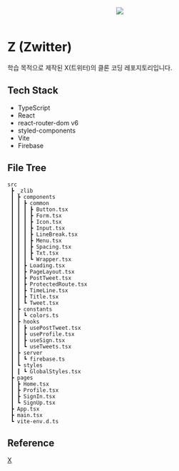 <div align='center'>
 <img src='https://github.com/hyeonpearl/z/assets/100837398/c181a2c5-441c-4267-8c3c-0767787963fa' />
</div>

<br />

# Z (Zwitter)

학습 목적으로 제작된 X(트위터)의 클론 코딩 레포지토리입니다.

## Tech Stack

- TypeScript
- React
- react-router-dom v6
- styled-components
- Vite
- Firebase

## File Tree

```
src
 ┣ _zlib
 ┃ ┣ components
 ┃ ┃ ┣ common
 ┃ ┃ ┃ ┣ Button.tsx
 ┃ ┃ ┃ ┣ Form.tsx
 ┃ ┃ ┃ ┣ Icon.tsx
 ┃ ┃ ┃ ┣ Input.tsx
 ┃ ┃ ┃ ┣ LineBreak.tsx
 ┃ ┃ ┃ ┣ Menu.tsx
 ┃ ┃ ┃ ┣ Spacing.tsx
 ┃ ┃ ┃ ┣ Txt.tsx
 ┃ ┃ ┃ ┗ Wrapper.tsx
 ┃ ┃ ┣ Loading.tsx
 ┃ ┃ ┣ PageLayout.tsx
 ┃ ┃ ┣ PostTweet.tsx
 ┃ ┃ ┣ ProtectedRoute.tsx
 ┃ ┃ ┣ TimeLine.tsx
 ┃ ┃ ┣ Title.tsx
 ┃ ┃ ┗ Tweet.tsx
 ┃ ┣ constants
 ┃ ┃ ┗ colors.ts
 ┃ ┣ hooks
 ┃ ┃ ┣ usePostTweet.tsx
 ┃ ┃ ┣ useProfile.tsx
 ┃ ┃ ┣ useSign.tsx
 ┃ ┃ ┗ useTweets.tsx
 ┃ ┣ server
 ┃ ┃ ┗ firebase.ts
 ┃ ┗ styles
 ┃ ┃ ┗ GlobalStyles.tsx
 ┣ pages
 ┃ ┣ Home.tsx
 ┃ ┣ Profile.tsx
 ┃ ┣ SignIn.tsx
 ┃ ┗ SignUp.tsx
 ┣ App.tsx
 ┣ main.tsx
 ┗ vite-env.d.ts
```

## Reference

[X](https://twitter.com/)

